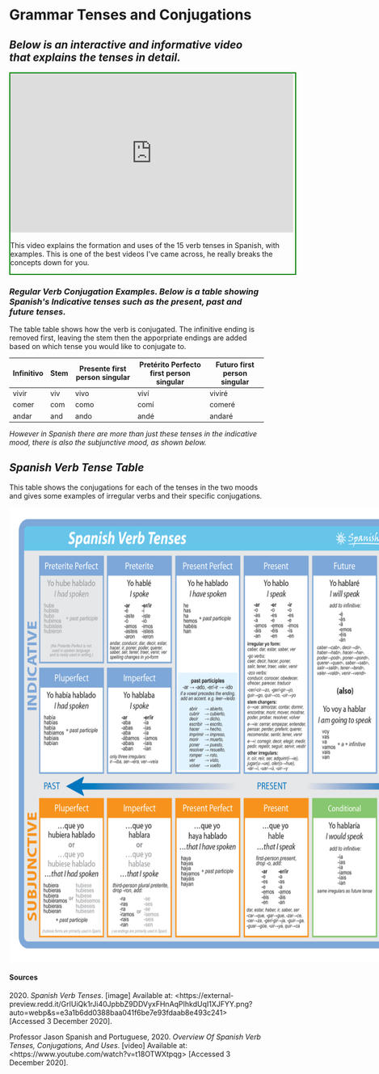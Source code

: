 <h1><strong>Grammar Tenses and Conjugations</strong></h1>
<h2><em>Below is an interactive and informative video that explains the tenses in detail.&nbsp;</em></h2>

<div style="border: solid 2px green; width:564px; margin:auto;">


<iframe width="560" height="315" src="https://www.youtube.com/embed/t18OTWXtpqg" frameborder="0" allow="accelerometer; autoplay; clipboard-write; encrypted-media; gyroscope; picture-in-picture" allowfullscreen></iframe>
<p>This video explains the formation and uses of the 15 verb tenses in Spanish, with examples. This is one of the best videos I've came across, he really breaks the concepts down for you. </p>
</div>

<h3><em>Regular Verb Conjugation Examples. Below is a table showing Spanish's Indicative tenses such as the present, past and future tenses.</em></h3>
  <p>The table table shows how the verb is conjugated. The infinitive ending is removed first, leaving the stem then the apporpriate endings are added based on which tense you would like to conjugate to. </p>            
  <table class="table table-striped">
    <thead>
      <tr>
        <th>Infinitivo</th>
	      <th>Stem</th>
        <th>Presente first person singular</th>
        <th>Pretérito Perfecto first person singular</th>
	      <th>Futuro first person singular</th>
      </tr>
    </thead>
    <tbody>
      <tr>
        <td>vivir</td>
	      <td>viv</td>
        <td>vivo</td>
        <td>viví</td>
	      <td>viviré</td>
      </tr>
      <tr>
        <td>comer</td>
	 <td>com</td>
        <td>como</td>
        <td>comí</td>
	      <td>comeré</td>
      </tr>
      <tr>
        <td>andar</td>
	      <td>and</td>
        <td>ando</td>
        <td>andé</td>
	      <td>andaré</td>
      </tr>
    </tbody>
  </table>

<p><em>However in Spanish there are more than just these tenses in the indicative mood, there is also the subjunctive mood, as shown below.</em></p>


  <h2><em>Spanish Verb Tense Table</em></h2>
  <p>This table shows the conjugations for each of the tenses in the two moods and gives some examples of irregular verbs and their specific conjugations.</p>
  <div style=" width:904px; margin:auto;">
  <img class="img-responsive" src="grammar .png" alt="Grammar " width="900" height="900"> 
</div>



<h4>Sources</h4>
<p>2020.&nbsp;<em>Spanish Verb Tenses</em>. [image] Available at: &lt;https://external-preview.redd.it/GrIUiQk1rJi40JpbbZ9DDVyxFHnAqPIhkdUqI1XJFYY.png?auto=webp&amp;s=e3a1b6dd0388baa041f6be7e93fdaab8e493c241&gt; [Accessed 3 December 2020].</p>
<p>Professor Jason Spanish and Portuguese, 2020.&nbsp;<em>Overview Of Spanish Verb Tenses, Conjugations, And Uses</em>. [video] Available at: &lt;https://www.youtube.com/watch?v=t18OTWXtpqg&gt; [Accessed 3 December 2020].</p>
